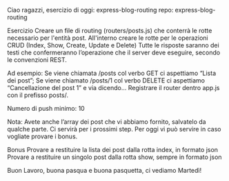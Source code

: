 Ciao ragazzi, esercizio di oggi: express-blog-routing
repo: express-blog-routing

Esercizio
Creare un file di routing (routers/posts.js) che conterrà le rotte necessario per l'entità post.
All'interno creare le rotte per le operazioni CRUD (Index, Show, Create, Update e Delete)
Tutte le risposte saranno dei testi che confermeranno l’operazione che il server deve eseguire, secondo le convenzioni REST.

Ad esempio:
Se viene chiamata /posts col verbo GET ci aspettiamo “Lista dei post”;
Se viene chiamato /posts/1 col verbo DELETE ci aspettiamo “Cancellazione del post 1”
e via dicendo…
Registrare il router dentro app.js con il prefisso posts/.


Numero di push minimo: 10

Nota:
Avete anche l’array dei post che vi abbiamo fornito, salvatelo da qualche parte. Ci servirà per i prossimi step. Per oggi vi può servire in caso vogliate provare i bonus.

Bonus
Provare a restituire la lista dei post dalla rotta index, in formato json
Provare a restituire un singolo post dalla rotta show, sempre in formato json

Buon Lavoro, buona pasqua e buona pasquetta, ci vediamo Martedì! 